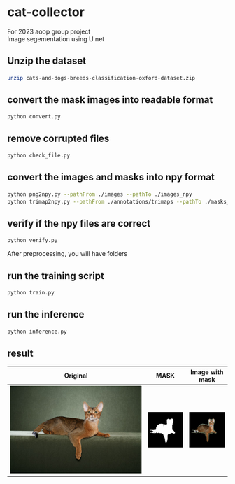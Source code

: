 # cat-collector
For 2023 aoop group project  
Image segementation using U net

## Unzip the dataset
``` bash
unzip cats-and-dogs-breeds-classification-oxford-dataset.zip
```
## convert the mask images into readable format
```bash
python convert.py
```
## remove corrupted files
```bash
python check_file.py
```
## convert the images and masks into npy format
```bash
python png2npy.py --pathFrom ./images --pathTo ./images_npy
python trimap2npy.py --pathFrom ./annotations/trimaps --pathTo ./masks_npy
```
## verify if the npy files are correct
```bash
python verify.py
```
After preprocessing, you will have folders 

## run the training script
```bash
python train.py
```

## run the inference
```bash
python inference.py
```

## result
| Original | MASK | Image with mask |
| ---- | ----- | --- |
|![Example image](test_image.png)|![Example image](test_mask.png) | ![Example image](inference.png)  |